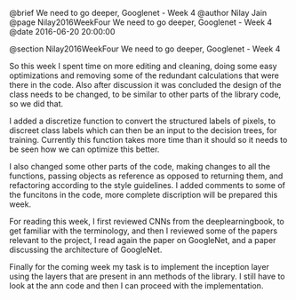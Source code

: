@brief We need to go deeper, Googlenet - Week 4
@author Nilay Jain
@page Nilay2016WeekFour We need to go deeper, Googlenet - Week 4
@date 2016-06-20 20:00:00

@section Nilay2016WeekFour We need to go deeper, Googlenet - Week 4

So this week I spent time on more editing and cleaning, doing some easy optimizations and removing some of the redundant calculations that were there in the code. Also after discussion it was concluded the design of the class needs to be changed, to be similar to other parts of the library code, so we did that.

I added a discretize function to convert the structured labels of pixels, to discreet class labels which can then be an input to the decision trees, for training. Currently this function takes more time than it should so it needs to be seen how we can optimize this better.

I also changed some other parts of the code, making changes to all the functions, passing objects as reference as opposed to returning them, and refactoring according to the style guidelines. I added comments to some of the funcitons in the code, more complete discription will be prepared this week.

For reading this week, I first reviewed CNNs from the deeplearningbook, to get familiar with the terminology, and then I reviewed some of the papers relevant to the project, I read again the paper on GoogleNet, and a paper discussing the architecture of GoogleNet.

Finally for the coming week my task is to implement the inception layer using the layers that are present in ann methods of the library.  I still have to look at the ann code and then I can proceed with the implementation.
